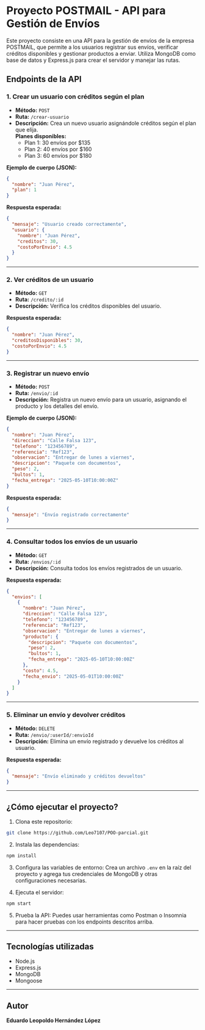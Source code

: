 # Proyecto POSTMAIL - API para Gestión de Envíos

Este proyecto consiste en una API para la gestión de envíos de la empresa POSTMAIL, que permite a los usuarios registrar sus envíos, verificar créditos disponibles y gestionar productos a enviar. Utiliza MongoDB como base de datos y Express.js para crear el servidor y manejar las rutas.

## Endpoints de la API

### 1. Crear un usuario con créditos según el plan
- **Método:** `POST`  
- **Ruta:** `/crear-usuario`  
- **Descripción:** Crea un nuevo usuario asignándole créditos según el plan que elija.  
  **Planes disponibles:**
  - Plan 1: 30 envíos por $135
  - Plan 2: 40 envíos por $160
  - Plan 3: 60 envíos por $180

**Ejemplo de cuerpo (JSON):**
```json
{
  "nombre": "Juan Pérez",
  "plan": 1
}
```

**Respuesta esperada:**
```json
{
  "mensaje": "Usuario creado correctamente",
  "usuario": {
    "nombre": "Juan Pérez",
    "creditos": 30,
    "costoPorEnvio": 4.5
  }
}
```

---

### 2. Ver créditos de un usuario
- **Método:** `GET`  
- **Ruta:** `/credito/:id`  
- **Descripción:** Verifica los créditos disponibles del usuario.

**Respuesta esperada:**
```json
{
  "nombre": "Juan Pérez",
  "creditosDisponibles": 30,
  "costoPorEnvio": 4.5
}
```

---

### 3. Registrar un nuevo envío
- **Método:** `POST`  
- **Ruta:** `/envio/:id`  
- **Descripción:** Registra un nuevo envío para un usuario, asignando el producto y los detalles del envío.

**Ejemplo de cuerpo (JSON):**
```json
{
  "nombre": "Juan Pérez",
  "direccion": "Calle Falsa 123",
  "telefono": "123456789",
  "referencia": "Ref123",
  "observacion": "Entregar de lunes a viernes",
  "descripcion": "Paquete con documentos",
  "peso": 2,
  "bultos": 1,
  "fecha_entrega": "2025-05-10T10:00:00Z"
}
```

**Respuesta esperada:**
```json
{
  "mensaje": "Envío registrado correctamente"
}
```

---

### 4. Consultar todos los envíos de un usuario
- **Método:** `GET`  
- **Ruta:** `/envios/:id`  
- **Descripción:** Consulta todos los envíos registrados de un usuario.

**Respuesta esperada:**
```json
{
  "envios": [
    {
      "nombre": "Juan Pérez",
      "direccion": "Calle Falsa 123",
      "telefono": "123456789",
      "referencia": "Ref123",
      "observacion": "Entregar de lunes a viernes",
      "producto": {
        "descripcion": "Paquete con documentos",
        "peso": 2,
        "bultos": 1,
        "fecha_entrega": "2025-05-10T10:00:00Z"
      },
      "costo": 4.5,
      "fecha_envio": "2025-05-01T10:00:00Z"
    }
  ]
}
```

---

### 5. Eliminar un envío y devolver créditos
- **Método:** `DELETE`  
- **Ruta:** `/envio/:userId/:envioId`  
- **Descripción:** Elimina un envío registrado y devuelve los créditos al usuario.

**Respuesta esperada:**
```json
{
  "mensaje": "Envío eliminado y créditos devueltos"
}
```

---

## ¿Cómo ejecutar el proyecto?

1. Clona este repositorio:
```bash
git clone https://github.com/Leo7107/POO-parcial.git
```

2. Instala las dependencias:
```bash
npm install
```

3. Configura las variables de entorno:
Crea un archivo `.env` en la raíz del proyecto y agrega tus credenciales de MongoDB y otras configuraciones necesarias.

4. Ejecuta el servidor:
```bash
npm start
```

5. Prueba la API:
Puedes usar herramientas como Postman o Insomnia para hacer pruebas con los endpoints descritos arriba.

---

## Tecnologías utilizadas

- Node.js  
- Express.js  
- MongoDB  
- Mongoose  

---

## Autor

**Eduardo Leopoldo Hernández López**
